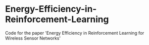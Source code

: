 # Energy-Efficiency-in-Reinforcement-Learning

Code for the paper 'Energy Efficiency in Reinforcement Learning for Wireless Sensor Networks'
